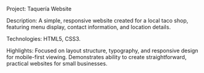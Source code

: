 Project: Taquería Website

Description: A simple, responsive website created for a local taco shop, featuring menu display, contact information, and location details.

Technologies: HTML5, CSS3.

Highlights: Focused on layout structure, typography, and responsive design for mobile-first viewing. 
Demonstrates ability to create straightforward, practical websites for small businesses.
